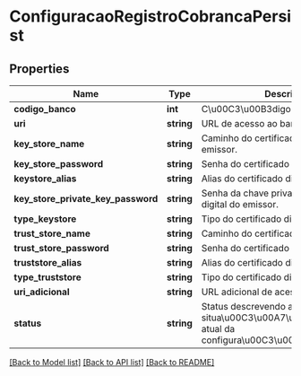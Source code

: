 # ConfiguracaoRegistroCobrancaPersist

## Properties
Name | Type | Description | Notes
------------ | ------------- | ------------- | -------------
**codigo_banco** | **int** | C\u00C3\u00B3digo do Banco. | 
**uri** | **string** | URL de acesso ao banco. | [optional] 
**key_store_name** | **string** | Caminho do certificado digital do emissor. | [optional] 
**key_store_password** | **string** | Senha do certificado digital do emissor. | [optional] 
**keystore_alias** | **string** | Alias do certificado digital do emissor. | [optional] 
**key_store_private_key_password** | **string** | Senha da chave privada do certificado digital do emissor. | [optional] 
**type_keystore** | **string** | Tipo do certificado digital do emissor. | [optional] 
**trust_store_name** | **string** | Caminho do certificado digital do banco. | [optional] 
**trust_store_password** | **string** | Senha do certificado digital do banco. | [optional] 
**truststore_alias** | **string** | Alias do certificado digital do banco. | [optional] 
**type_truststore** | **string** | Tipo do certificado digital do banco. | [optional] 
**uri_adicional** | **string** | URL adicional de acesso ao banco. | [optional] 
**status** | **string** | Status descrevendo a situa\u00C3\u00A7\u00C3\u00A3o atual da configura\u00C3\u00A7\u00C3\u00A3o. | 

[[Back to Model list]](../README.md#documentation-for-models) [[Back to API list]](../README.md#documentation-for-api-endpoints) [[Back to README]](../README.md)


